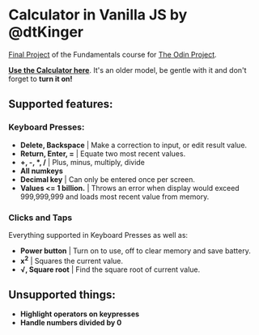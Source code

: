 # Calculator in Vanilla JS by @dtKinger

[Final Project](https://www.theodinproject.com/lessons/foundations-calculator) of the Fundamentals course for [The Odin Project](https://theodinproject.com).

**[Use the Calculator here](https://dtkinger.github.io/calculator-assignment-TOP/)**. It's an older model, be gentle with it and don't forget to **turn it on!**

## Supported features:
### Keyboard Presses:
* **Delete, Backspace** | Make a correction to input, or edit result value.
* **Return, Enter, =** | Equate two most recent values.
* **+, -, \*, /** | Plus, minus, multiply, divide
* **All numkeys**
* **Decimal key** | Can only be entered once per screen.
* **Values <= 1 billion.** | Throws an error when display would exceed 999,999,999 and loads most recent value from memory.

### Clicks and Taps
Everything supported in Keyboard Presses as well as:
* **Power button** | Turn on to use, off to clear memory and save battery.
* **x<sup>2</sup>** | Squares the current value.
* **&radic;, Square root** | Find the square root of current value.

## Unsupported things:
* **Highlight operators on keypresses**
* **Handle numbers divided by 0**